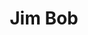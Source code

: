 ---
title: "Jim Bob"
summary: "James Robert Morrison, known as Jim Bob, is a British musician and author. He was the singer of indie punk band Carter the Unstoppable Sex Machine."
image: "jim-bob.jpg"
apple_music_artist_url: "https://music.apple.com/gb/artist/jim-bob/160104554"
wikipedia_url: "https://en.wikipedia.org/wiki/Jim_Bob"
---